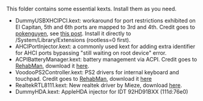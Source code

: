 This folder contains some essential kexts. Install them as you need.

* DummyUSBXHCIPCI.kext: workaround for port restrictions exhibited on El Capitan, 5th and 6th ports are mapped to 3rd and 4th. Credit goes to [pokenguyen](http://www.insanelymac.com/forum/user/655057-pokenguyen/), see [this post](http://www.insanelymac.com/forum/topic/306777-guide-usb-fix-el-capitan-1011). Install it directly to /System/Library/Extensions (rootless=0 first).
* AHCIPortInjector.kext: a commonly used kext for adding extra identifier for AHCI ports bypassing "still waiting on root device" error.
* ACPIBatteryManager.kext: battery management via ACPI. Credit goes to [RehabMan](https://github.com/RehabMan), download it [here](https://bitbucket.org/RehabMan/os-x-acpi-battery-driver/downloads).
* VoodooPS2Controller.kext: PS2 drivers for internal keyboard and touchpad. Credit goes to [RehabMan](https://github.com/RehabMan), download it [here](https://bitbucket.org/RehabMan/os-x-voodoo-ps2-controller/downloads)
* RealtekRTL8111.kext: New realtek driver by Mieze, download [here](https://github.com/Mieze/RTL8111_driver_for_OS_X).
* DummyHDA.kext: AppleHDA injector for IDT 92HD91BXX (111d:76e0)
